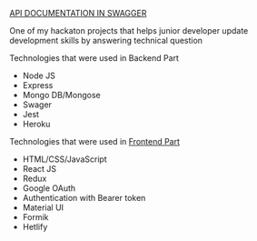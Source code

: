 [API DOCUMENTATION IN SWAGGER](https://fromjuniortomiddle.herokuapp.com/api-docs/)

One of my hackaton projects that helps junior developer update development skills by answering technical question

Technologies that were used in Backend Part

* Node JS
* Express
* Mongo DB/Mongose
* Swager
* Jest
* Heroku

Technologies that were used in [Frontend Part](https://github.com/artemdev/FromJuniorToMiddle-frontend-)

* HTML/CSS/JavaScript
* React JS
* Redux
* Google OAuth
* Authentication with Bearer token
* Material UI
* Formik
* Hetlify

